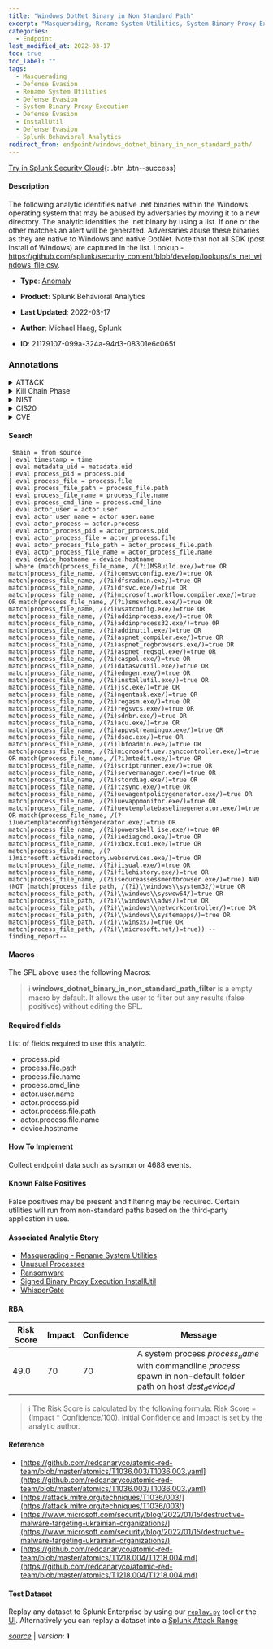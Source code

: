 ```yaml
---
title: "Windows DotNet Binary in Non Standard Path"
excerpt: "Masquerading, Rename System Utilities, System Binary Proxy Execution, InstallUtil"
categories:
  - Endpoint
last_modified_at: 2022-03-17
toc: true
toc_label: ""
tags:
  - Masquerading
  - Defense Evasion
  - Rename System Utilities
  - Defense Evasion
  - System Binary Proxy Execution
  - Defense Evasion
  - InstallUtil
  - Defense Evasion
  - Splunk Behavioral Analytics
redirect_from: endpoint/windows_dotnet_binary_in_non_standard_path/
---
```




[Try in Splunk Security Cloud](https://www.splunk.com/en_us/cyber-security.html){: .btn .btn--success}

#### Description

The following analytic identifies native .net binaries within the Windows operating system that may be abused by adversaries by moving it to a new directory. The analytic identifies the .net binary by using a list. If one or the other matches an alert will be generated. Adversaries abuse these binaries as they are native to Windows and native DotNet. Note that not all SDK (post install of Windows) are captured in the list. Lookup - https://github.com/splunk/security_content/blob/develop/lookups/is_net_windows_file.csv.

- **Type**: [Anomaly](https://github.com/splunk/security_content/wiki/Detection-Analytic-Types)
- **Product**: Splunk Behavioral Analytics

- **Last Updated**: 2022-03-17
- **Author**: Michael Haag, Splunk
- **ID**: 21179107-099a-324a-94d3-08301e6c065f

### Annotations
<details>
  <summary>ATT&CK</summary>

<div markdown="1">

#### [ATT&CK](https://attack.mitre.org/)

| ID          | Technique   | Tactic         |
| ----------- | ----------- |--------------- |
| [T1036](https://attack.mitre.org/techniques/T1036/) | Masquerading | Defense Evasion |

| [T1036.003](https://attack.mitre.org/techniques/T1036/003/) | Rename System Utilities | Defense Evasion |

| [T1218](https://attack.mitre.org/techniques/T1218/) | System Binary Proxy Execution | Defense Evasion |

| [T1218.004](https://attack.mitre.org/techniques/T1218/004/) | InstallUtil | Defense Evasion |

</div>
</details>


<details>
  <summary>Kill Chain Phase</summary>

<div markdown="1">

* Exploitation


</div>
</details>


<details>
  <summary>NIST</summary>

<div markdown="1">

* DE.AE



</div>
</details>

<details>
  <summary>CIS20</summary>

<div markdown="1">

* CIS 10



</div>
</details>

<details>
  <summary>CVE</summary>

<div markdown="1">


</div>
</details>


#### Search

```
 $main = from source  
| eval timestamp = time  
| eval metadata_uid = metadata.uid  
| eval process_pid = process.pid 
| eval process_file = process.file 
| eval process_file_path = process_file.path 
| eval process_file_name = process_file.name 
| eval process_cmd_line = process.cmd_line 
| eval actor_user = actor.user 
| eval actor_user_name = actor_user.name 
| eval actor_process = actor.process 
| eval actor_process_pid = actor_process.pid 
| eval actor_process_file = actor_process.file 
| eval actor_process_file_path = actor_process_file.path 
| eval actor_process_file_name = actor_process_file.name 
| eval device_hostname = device.hostname 
| where (match(process_file_name, /(?i)MSBuild.exe/)=true OR match(process_file_name, /(?i)comsvcconfig.exe/)=true OR match(process_file_name, /(?i)dfsradmin.exe/)=true OR match(process_file_name, /(?i)dfsvc.exe/)=true OR match(process_file_name, /(?i)microsoft.workflow.compiler.exe/)=true OR match(process_file_name, /(?i)smsvchost.exe/)=true OR match(process_file_name, /(?i)wsatconfig.exe/)=true OR match(process_file_name, /(?i)addinprocess.exe/)=true OR match(process_file_name, /(?i)addinprocess32.exe/)=true OR match(process_file_name, /(?i)addinutil.exe/)=true OR match(process_file_name, /(?i)aspnet_compiler.exe/)=true OR match(process_file_name, /(?i)aspnet_regbrowsers.exe/)=true OR match(process_file_name, /(?i)aspnet_regsql.exe/)=true OR match(process_file_name, /(?i)caspol.exe/)=true OR match(process_file_name, /(?i)datasvcutil.exe/)=true OR match(process_file_name, /(?i)edmgen.exe/)=true OR match(process_file_name, /(?i)installutil.exe/)=true OR match(process_file_name, /(?i)jsc.exe/)=true OR match(process_file_name, /(?i)ngentask.exe/)=true OR match(process_file_name, /(?i)regasm.exe/)=true OR match(process_file_name, /(?i)regsvcs.exe/)=true OR match(process_file_name, /(?i)sdnbr.exe/)=true OR match(process_file_name, /(?i)acu.exe/)=true OR match(process_file_name, /(?i)appvstreamingux.exe/)=true OR match(process_file_name, /(?i)dsac.exe/)=true OR match(process_file_name, /(?i)lbfoadmin.exe/)=true OR match(process_file_name, /(?i)microsoft.uev.synccontroller.exe/)=true OR match(process_file_name, /(?i)mtedit.exe/)=true OR match(process_file_name, /(?i)scriptrunner.exe/)=true OR match(process_file_name, /(?i)servermanager.exe/)=true OR match(process_file_name, /(?i)stordiag.exe/)=true OR match(process_file_name, /(?i)tzsync.exe/)=true OR match(process_file_name, /(?i)uevagentpolicygenerator.exe/)=true OR match(process_file_name, /(?i)uevappmonitor.exe/)=true OR match(process_file_name, /(?i)uevtemplatebaselinegenerator.exe/)=true OR match(process_file_name, /(?i)uevtemplateconfigitemgenerator.exe/)=true OR match(process_file_name, /(?i)powershell_ise.exe/)=true OR match(process_file_name, /(?i)iediagcmd.exe/)=true OR match(process_file_name, /(?i)xbox.tcui.exe/)=true OR match(process_file_name, /(?i)microsoft.activedirectory.webservices.exe/)=true OR match(process_file_name, /(?i)iisual.exe/)=true OR match(process_file_name, /(?i)filehistory.exe/)=true OR match(process_file_name, /(?i)secureassessmentbrowser.exe/)=true) AND (NOT (match(process_file_path, /(?i)\\windows\\system32/)=true OR match(process_file_path, /(?i)\\windows\\syswow64/)=true OR match(process_file_path, /(?i)\\windows\\adws/)=true OR match(process_file_path, /(?i)\\windows\\networkcontroller/)=true OR match(process_file_path, /(?i)\\windows\\systemapps/)=true OR match(process_file_path, /(?i)\\winsxs/)=true OR match(process_file_path, /(?i)\\microsoft.net/)=true)) --finding_report--
```

#### Macros
The SPL above uses the following Macros:

> :information_source:
> **windows_dotnet_binary_in_non_standard_path_filter** is a empty macro by default. It allows the user to filter out any results (false positives) without editing the SPL.



#### Required fields
List of fields required to use this analytic.
* process.pid
* process.file.path
* process.file.name
* process.cmd_line
* actor.user.name
* actor.process.pid
* actor.process.file.path
* actor.process.file.name
* device.hostname



#### How To Implement
Collect endpoint data such as sysmon or 4688 events.
#### Known False Positives
False positives may be present and filtering may be required. Certain utilities will run from non-standard paths based on the third-party application in use.

#### Associated Analytic Story
* [Masquerading - Rename System Utilities](/stories/masquerading_-_rename_system_utilities)
* [Unusual Processes](/stories/unusual_processes)
* [Ransomware](/stories/ransomware)
* [Signed Binary Proxy Execution InstallUtil](/stories/signed_binary_proxy_execution_installutil)
* [WhisperGate](/stories/whispergate)




#### RBA

| Risk Score  | Impact      | Confidence   | Message      |
| ----------- | ----------- |--------------|--------------|
| 49.0 | 70 | 70 | A system process $process_name$ with commandline $process$ spawn in non-default folder path on host $dest_device_id$ |


> :information_source:
> The Risk Score is calculated by the following formula: Risk Score = (Impact * Confidence/100). Initial Confidence and Impact is set by the analytic author.


#### Reference

* [https://github.com/redcanaryco/atomic-red-team/blob/master/atomics/T1036.003/T1036.003.yaml](https://github.com/redcanaryco/atomic-red-team/blob/master/atomics/T1036.003/T1036.003.yaml)
* [https://attack.mitre.org/techniques/T1036/003/](https://attack.mitre.org/techniques/T1036/003/)
* [https://www.microsoft.com/security/blog/2022/01/15/destructive-malware-targeting-ukrainian-organizations/](https://www.microsoft.com/security/blog/2022/01/15/destructive-malware-targeting-ukrainian-organizations/)
* [https://github.com/redcanaryco/atomic-red-team/blob/master/atomics/T1218.004/T1218.004.md](https://github.com/redcanaryco/atomic-red-team/blob/master/atomics/T1218.004/T1218.004.md)



#### Test Dataset
Replay any dataset to Splunk Enterprise by using our [`replay.py`](https://github.com/splunk/attack_data#using-replaypy) tool or the [UI](https://github.com/splunk/attack_data#using-ui).
Alternatively you can replay a dataset into a [Splunk Attack Range](https://github.com/splunk/attack_range#replay-dumps-into-attack-range-splunk-server)




[*source*](https://github.com/splunk/security_content/tree/develop/detections/endpoint/windows_dotnet_binary_in_non_standard_path.yml) \| *version*: **1**